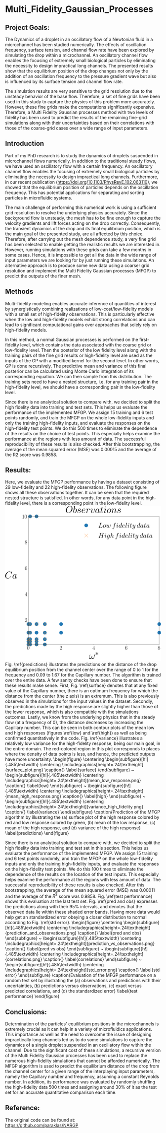 # Multi_Fidelity_Gaussian_Processes
## Project Goals:
The Dynamics of a droplet in an oscillatory flow of a Newtonian fluid in a microchannel has been studied numerically. The effects of oscillation frequency, surface tension, and channel flow rate have been explored by simulating the drop within a microchannel. An oscillatory channel flow enables the focusing of extremely small biological particles by eliminating the necessity to design impractical long channels. The presented results show that the equilibrium position of the drop changes not only by the addition of an oscillation frequency to the pressure gradient wave but also is influenced by its surface tension and channel flow rate. <br>

The simulation results are very sensitive to the grid resolution due to the unsteady behavior of the base flow. Therefore, a set of fine grids have been used in this study to capture the physics of this problem more accurately. However, these fine grids make the computations significantly expensive. Therefore, a Multi Fidelity Gaussian processes method with two levels of fidelity has been used to predict the results of the remaining fine-grid simulations along with their uncertainties based on their correlations with those of the coarse-grid cases over a wide range of input parameters. 

## Introduction
Part of my PhD research is to study the dynamics of droplets suspended in microchannel flows numerically. In addition to the traditional steady flows, we have used an oscillatory flow with a certain frequency. An oscillatory channel flow enables the focusing of extremely small biological particles by eliminating the necessity to design impractical long channels. Furthermore, in our recent publication (https://doi.org/10.1103/PhysRevE.102.063110), we showed that the equilibrium position of particles depends on the oscillation frequency. This has potential applications for separating and sorting particles in microfluidic systems. <br>

The main challenge of performing this numerical work is using a sufficient grid resolution to resolve the underlying physics accurately. Since the background flow is unsteady, the mesh has to be fine enough to capture the velocity gradients and lift forces acting on the drop correctly. Consequently, the transient dynamics of the drop and its final equilibrium position, which is the main goal of the presented study, are all affected by this choice. Therefore, after carrying out the mesh dependence study, a very fine grid has been selected to enable getting the realistic results we are interested in. However, running simulations with these grids can take a few months in some cases. Hence, it is impossible to get all the data in the wide range of input parameters we are looking for by just running these simulations. An alternative approach is to produce some new data using a coarser grid resolution and implement the Multi Fidelity Gaussian processes (MFGP) to predict the outputs of the finer mesh.


## Methods
Multi-fidelity modeling enables accurate inference of quantities of interest by synergistically combining realizations of low-cost/low-fidelity models with a small set of high-fidelity observations. This is particularly effective when the low and high-fidelity models exhibit strong correlations and can lead to significant computational gains over approaches that solely rely on high-fidelity models. <br>

In this method, a normal Gaussian processes is performed on the first-fidelity level, which contains the data associated with the coarse grid or low-fidelity level. Then the posterior of the low fidelity level along with the training pairs of the fine grid results or high-fidelity level are used as the inputs of the GP with a modified kernel for the second level. In other words, GP is done recursively. The predictive mean and variance of this final posterior can be calculated using Monte Carlo integration of its corresponding equation. We can then sample from this distribution. The training sets need to have a nested structure, i.e. for any training pair in the high-fidelity level, we should have a corresponding pair in the low-fidelity level. <br>

Since there is no analytical solution to compare with, we decided to split the high fidelity data into training and test sets. This helps us evaluate the performance of the implemented MFGP. We assign 15 training and 6 test points randomly, and train the MFGP on the whole low-fidelity inputs and only the training high-fidelity inputs, and evaluate the responses on the high-fidelity test points. We do this 500 times to eliminate the dependence of the results on the choice of test points. This especially helps examine the performance at the regions with less amount of data. The successful reproducibility of these results is also checked. After this bootstrapping, the average of the mean squared error (MSE) was 0.00015 and the average of the R2 score was 0.9858.


## Results:
Here, we evaluate the MFGP performance by having a dataset consisting of 29 low-fidelity and 22 high-fidelity observations. The following figure shows all these observations together. It can be seen that the required nested structure is satisfied. In other words, for any data point in the high-fidelity level, there is a corresponding point in the low-fidelity level. <br>
<img src="https://github.com/alilafzi/Multi_Fidelity_Gaussian_Processes/blob/main/images/observations.png"> <br>
Fig. \ref{predictions} illustrates the predictions on the distance of the drop equilibrium position from the channel center over the range of 0 to 1 for the frequency and 0.09 to 1.67 for the Capillary number. The algorithm is trained over the entire data. A few sanity checks have been done to ensure that these results make sense. First, Fig. \ref{surface} denotes that at any fixed value of the Capillary number, there is an optimum frequency for which the distance from the center (the $z$ axis) is an extremum. This is also previously observed in the simulations for the input values in the dataset. Secondly, the predictions made by the high response are slightly higher than those of the lower response, which is also compatible with the simulations outcomes. Lastly, we know from the underlying physics that in the steady flow (at a frequency of 0), the distance decreases by increasing the Capillary number. This can be seen in both contour plots of the mean low and high responses (figures \ref{low} and \ref{high}) as well as being confirmed quantitatively in the code. Fig. \ref{variance} illustrates a relatively low variance for the high-fidelity response, being our main goal, in the entire domain. The red-colored region in this plot corresponds to places where the density of data points is less, and hence, the predicted outputs have more uncertainty. 
\begin{figure}
\centering
  \begin{subfigure}[h!]{.485\textwidth}
  \centering
  \includegraphics[height=.24\textheight]{surface_plot.png}
  \caption{}
  \label{surface}
  \end{subfigure}
  ~
  \begin{subfigure}[h!]{.485\textwidth}
  \centering
  \includegraphics[height=.24\textheight]{mean_low_response.png}
  \caption{}
  \label{low}
  \end{subfigure}
  ~
  \begin{subfigure}[h!]{.485\textwidth}
  \centering
  \includegraphics[height=.24\textheight]{mean_high_response.png}
  \caption{}
  \label{high}
  \end{subfigure}
  ~
  \begin{subfigure}[h!]{.485\textwidth}
  \centering
  \includegraphics[height=.24\textheight]{variance_high_fidelity.png}
  \caption{}
  \label{variance}
  \end{subfigure}
   \caption{Prediction of the MFGP algorithm by illustrating the (a) surface plot of the high response colored by red and low response colored by green, (b) mean of the low response, (c) mean of the high response, and (d) variance of the high response}
     \label{predictions}
\end{figure}

Since there is no analytical solution to compare with, we decided to split the high fidelity data into training and test set in this section. This helps us evaluate the performance of the implemented MFGP. We assign 15 training and 6 test points randomly, and train the MFGP on the whole low-fidelity inputs and only the training high-fidelity inputs, and evaluate the responses on the high-fidelity test points. We do this 100 times to eliminate the dependence of the results on the location of the test inputs. This especially helps examine the performance at the regions with less amount of data. The successful reproducibility of these results is also checked. After this bootstrapping, the average of the mean squared error (MSE) was 0.00011 and the average of the $R^2$ score was 0.9858. Fig. \ref{test performance} shows this evaluation at the last test set. Fig. \ref{pred and obs} expresses the predictions along with their 95\% intervals, and denotes that the observed data lie within these shaded error bands. Having more data would help get an standardized error obeying a closer distribution to normal according to Fig. \ref{std error}.
\begin{figure}
\centering
  \begin{subfigure}[h!]{.485\textwidth}
  \centering
  \includegraphics[height=.24\textheight]{prediction_and_observations.png}
  \caption{}
  \label{pred and obs}
  \end{subfigure}
  ~
  \begin{subfigure}[h!]{.485\textwidth}
  \centering
  \includegraphics[height=.24\textheight]{prediction_vs_observations.png}
  \caption{}
  \label{pred vs obs}
  \end{subfigure}
  ~
  \begin{subfigure}[h!]{.485\textwidth}
  \centering
  \includegraphics[height=.24\textheight]{correlations.png}
  \caption{}
  \label{correlations}
  \end{subfigure}
  ~
  \begin{subfigure}[h!]{.485\textwidth}
  \centering
  \includegraphics[height=.24\textheight]{std_error.png}
  \caption{}
  \label{std error}
  \end{subfigure}
   \caption{Evaluation of the MFGP performance on a random test set by illustrating the (a) observations and predictions with their uncertainties, (b) predictions versus observations, (c) exact versus predicted correlations, and (d) the standardized error}
     \label{test performance}
\end{figure}



## Conclusions:
Determination of the particles' equilibrium positions in the microchannels is extremely crucial as it can help in a variety of microfluidics applications. This importance as well as the need to overcome the issue of designing impractically long channels led us to do some simulations to capture the dynamics of a single droplet suspended in an oscillatory flow within the channel. Due to the significant cost of these simulations, a recursive version of the Multi Fidelity Gaussian processes has been used to replace the numerous high-fidelity simulations that cannot be afforded numerically. The MFGP algorithm is used to predict the equilibrium distance of the drop from the channel center for a given range of the interplaying input parameters, namely the Capillary number and frequency, assuming a constant Reynolds number. In addition, its performance was evaluated by randomly shuffling the high-fidelity data 500 times and assigning around 30% of it as the test set for an accurate quantitative comparison each time. 

## Reference:
The original code can be found at: <br>
https://github.com/paraklas/NARGP
